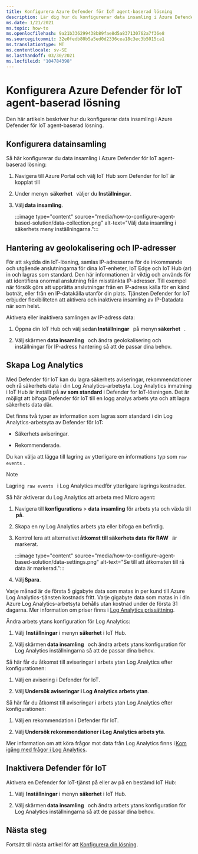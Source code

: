 ```yaml
---
title: Konfigurera Azure Defender för IoT agent-baserad lösning
description: Lär dig hur du konfigurerar data insamling i Azure Defender för IoT agent-baserad lösning
ms.date: 1/21/2021
ms.topic: how-to
ms.openlocfilehash: 9a21b336299438b89fae8d5a837130762a7f36e8
ms.sourcegitcommit: 32e0fedb80b5a5ed0d2336cea18c3ec3b5015ca1
ms.translationtype: MT
ms.contentlocale: sv-SE
ms.lasthandoff: 03/30/2021
ms.locfileid: "104784398"
---
```

# <a name="configure-azure-defender-for-iot-agent-based-solution"></a>Konfigurera Azure Defender för IoT agent-baserad lösning  

Den här artikeln beskriver hur du konfigurerar data insamling i Azure Defender för IoT agent-baserad lösning.

## <a name="configure-data-collection"></a>Konfigurera datainsamling

Så här konfigurerar du data insamling i Azure Defender för IoT agent-baserad lösning: 

1. Navigera till Azure Portal och välj IoT Hub som Defender for IoT är kopplat till 

1. Under menyn  **säkerhet**   väljer du **Inställningar**. 

1. Välj **data insamling**. 

    :::image type="content" source="media/how-to-configure-agent-based-solution/data-collection.png" alt-text="Välj data insamling i säkerhets meny inställningarna.":::

## <a name="geolocation-and-ip-address-handling"></a>Hantering av geolokalisering och IP-adresser 

För att skydda din IoT-lösning, samlas IP-adresserna för de inkommande och utgående anslutningarna för dina IoT-enheter, IoT Edge och IoT Hub (ar) in och lagras som standard. Den här informationen är viktig och används för att identifiera onormal anslutning från misstänkta IP-adresser. Till exempel när försök görs att upprätta anslutningar från en IP-adress källa för en känd botnät, eller från en IP-datakälla utanför din plats. Tjänsten Defender for IoT erbjuder flexibiliteten att aktivera och inaktivera insamling av IP-Datadata när som helst. 

Aktivera eller inaktivera samlingen av IP-adress data: 

1. Öppna din IoT Hub och välj sedan **Inställningar**   på menyn **säkerhet**   . 

1. Välj skärmen **data insamling**   och ändra geolokalisering och inställningar för IP-adress hantering så att de passar dina behov. 

## <a name="log-analytics-creation"></a>Skapa Log Analytics 

Med Defender för IoT kan du lagra säkerhets aviseringar, rekommendationer och rå säkerhets data i din Log Analytics-arbetsyta. Log Analytics inmatning i IoT Hub är inställt på **av som standard** i Defender for IoT-lösningen. Det är möjligt att bifoga Defender för IoT till en logg analys arbets yta och att lagra säkerhets data där. 

Det finns två typer av information som lagras som standard i din Log Analytics-arbetsyta av Defender för IoT:
 
- Säkerhets aviseringar.

- Rekommenderade. 

Du kan välja att lägga till lagring av ytterligare en informations typ som `raw events` . 

> [!Note] 
> Lagring  `raw events`   i Log Analytics medför ytterligare lagrings kostnader. 

Så här aktiverar du Log Analytics att arbeta med Micro agent: 

1. Navigera till **konfigurations**  >  **data insamling** för arbets yta och växla till  **på**. 

1. Skapa en ny Log Analytics arbets yta eller bifoga en befintlig. 

1. Kontrol lera att alternativet **åtkomst till säkerhets data för RAW**   är markerat.  

    :::image type="content" source="media/how-to-configure-agent-based-solution/data-settings.png" alt-text="Se till att åtkomsten till rå data är markerad.":::

1. Välj **Spara**.

Varje månad är de första 5 gigabyte data som matas in per kund till Azure Log Analytics-tjänsten kostnads fritt. Varje gigabyte data som matas in i din Azure Log Analytics-arbetsyta behålls utan kostnad under de första 31 dagarna. Mer information om priser finns i [Log Analytics prissättning](https://azure.microsoft.com/pricing/details/monitor/). 

Ändra arbets ytans konfiguration för Log Analytics: 

1. Välj  **Inställningar** i menyn **säkerhet** i IoT Hub. 

1. Välj skärmen **data insamling**   och ändra arbets ytans konfiguration för Log Analytics inställningarna så att de passar dina behov. 

Så här får du åtkomst till aviseringar i arbets ytan Log Analytics efter konfigurationen:

1. Välj en avisering i Defender för IoT.

1. Välj **Undersök aviseringar i Log Analytics arbets ytan**.

Så här får du åtkomst till aviseringar i arbets ytan Log Analytics efter konfigurationen:

1. Välj en rekommendation i Defender för IoT.

1. Välj **Undersök rekommendationer i Log Analytics arbets yta**. 
 
Mer information om att köra frågor mot data från Log Analytics finns i [Kom igång med frågor i Log Analytics](../azure-monitor/logs/get-started-queries.md). 

## <a name="turn-off-defender-for-iot"></a>Inaktivera Defender för IoT 

Aktivera en Defender for IoT-tjänst på eller av på en bestämd IoT Hub: 

1. Välj  **Inställningar** i menyn **säkerhet** i IoT Hub.

1. Välj skärmen **data insamling**   och ändra arbets ytans konfiguration för Log Analytics inställningarna så att de passar dina behov.

## <a name="next-steps"></a>Nästa steg 

Fortsätt till nästa artikel för att [Konfigurera din lösning](quickstart-configure-your-solution.md).